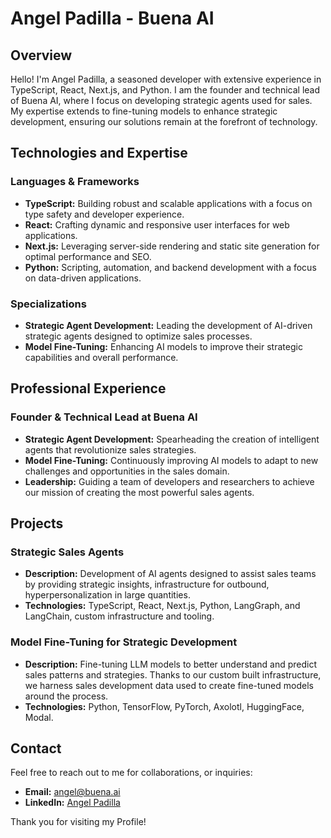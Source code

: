 # Angel Padilla - Buena AI

## Overview

Hello! I'm Angel Padilla, a seasoned developer with extensive experience in TypeScript, React, Next.js, and Python. I am the founder and technical lead of Buena AI, where I focus on developing strategic agents used for sales. My expertise extends to fine-tuning models to enhance strategic development, ensuring our solutions remain at the forefront of technology.

## Technologies and Expertise

### Languages & Frameworks
- **TypeScript:** Building robust and scalable applications with a focus on type safety and developer experience.
- **React:** Crafting dynamic and responsive user interfaces for web applications.
- **Next.js:** Leveraging server-side rendering and static site generation for optimal performance and SEO.
- **Python:** Scripting, automation, and backend development with a focus on data-driven applications.

### Specializations
- **Strategic Agent Development:** Leading the development of AI-driven strategic agents designed to optimize sales processes.
- **Model Fine-Tuning:** Enhancing AI models to improve their strategic capabilities and overall performance.

## Professional Experience

### Founder & Technical Lead at Buena AI
- **Strategic Agent Development:** Spearheading the creation of intelligent agents that revolutionize sales strategies.
- **Model Fine-Tuning:** Continuously improving AI models to adapt to new challenges and opportunities in the sales domain.
- **Leadership:** Guiding a team of developers and researchers to achieve our mission of creating the most powerful sales agents.

## Projects

### Strategic Sales Agents
- **Description:** Development of AI agents designed to assist sales teams by providing strategic insights, infrastructure for outbound, hyperpersonalization in large quantities.
- **Technologies:** TypeScript, React, Next.js, Python, LangGraph, and LangChain, custom infrastructure and tooling.

### Model Fine-Tuning for Strategic Development
- **Description:** Fine-tuning LLM models to better understand and predict sales patterns and strategies. Thanks to our custom built infrastructure, we harness sales development data used to create fine-tuned models around the process.
- **Technologies:** Python, TensorFlow, PyTorch, Axolotl, HuggingFace, Modal.

## Contact

Feel free to reach out to me for collaborations, or inquiries:

- **Email:** [angel@buena.ai](mailto:angel@buena.ai)
- **LinkedIn:** [Angel Padilla]([https://www.linkedin.com/in/angelpadilla](https://www.linkedin.com/in/angelxpadilla/))

Thank you for visiting my Profile!
